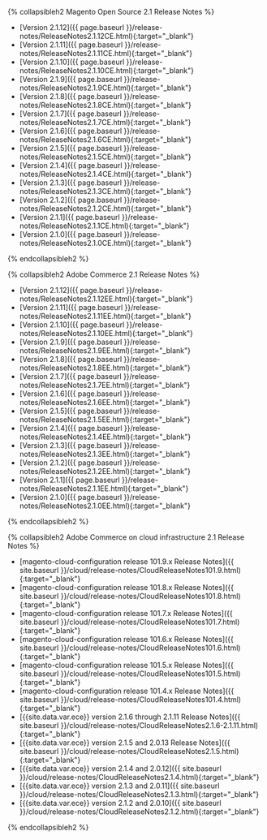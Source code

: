 
{% collapsibleh2 Magento Open Source 2.1 Release Notes %}

*  [Version 2.1.12]({{ page.baseurl }}/release-notes/ReleaseNotes2.1.12CE.html){:target="_blank"}
*  [Version 2.1.11]({{ page.baseurl }}/release-notes/ReleaseNotes2.1.11CE.html){:target="_blank"}
*  [Version 2.1.10]({{ page.baseurl }}/release-notes/ReleaseNotes2.1.10CE.html){:target="_blank"}
*  [Version 2.1.9]({{ page.baseurl }}/release-notes/ReleaseNotes2.1.9CE.html){:target="_blank"}
*  [Version 2.1.8]({{ page.baseurl }}/release-notes/ReleaseNotes2.1.8CE.html){:target="_blank"}
*  [Version 2.1.7]({{ page.baseurl }}/release-notes/ReleaseNotes2.1.7CE.html){:target="_blank"}
*  [Version 2.1.6]({{ page.baseurl }}/release-notes/ReleaseNotes2.1.6CE.html){:target="_blank"}
*  [Version 2.1.5]({{ page.baseurl }}/release-notes/ReleaseNotes2.1.5CE.html){:target="_blank"}
*  [Version 2.1.4]({{ page.baseurl }}/release-notes/ReleaseNotes2.1.4CE.html){:target="_blank"}
*  [Version 2.1.3]({{ page.baseurl }}/release-notes/ReleaseNotes2.1.3CE.html){:target="_blank"}
*  [Version 2.1.2]({{ page.baseurl }}/release-notes/ReleaseNotes2.1.2CE.html){:target="_blank"}
*  [Version 2.1.1]({{ page.baseurl }}/release-notes/ReleaseNotes2.1.1CE.html){:target="_blank"}
*  [Version 2.1.0]({{ page.baseurl }}/release-notes/ReleaseNotes2.1.0CE.html){:target="_blank"}

{% endcollapsibleh2 %}

{% collapsibleh2 Adobe Commerce 2.1 Release Notes %}

*  [Version 2.1.12]({{ page.baseurl }}/release-notes/ReleaseNotes2.1.12EE.html){:target="_blank"}
*  [Version 2.1.11]({{ page.baseurl }}/release-notes/ReleaseNotes2.1.11EE.html){:target="_blank"}
*  [Version 2.1.10]({{ page.baseurl }}/release-notes/ReleaseNotes2.1.10EE.html){:target="_blank"}
*  [Version 2.1.9]({{ page.baseurl }}/release-notes/ReleaseNotes2.1.9EE.html){:target="_blank"}
*  [Version 2.1.8]({{ page.baseurl }}/release-notes/ReleaseNotes2.1.8EE.html){:target="_blank"}
*  [Version 2.1.7]({{ page.baseurl }}/release-notes/ReleaseNotes2.1.7EE.html){:target="_blank"}
*  [Version 2.1.6]({{ page.baseurl }}/release-notes/ReleaseNotes2.1.6EE.html){:target="_blank"}
*  [Version 2.1.5]({{ page.baseurl }}/release-notes/ReleaseNotes2.1.5EE.html){:target="_blank"}
*  [Version 2.1.4]({{ page.baseurl }}/release-notes/ReleaseNotes2.1.4EE.html){:target="_blank"}
*  [Version 2.1.3]({{ page.baseurl }}/release-notes/ReleaseNotes2.1.3EE.html){:target="_blank"}
*  [Version 2.1.2]({{ page.baseurl }}/release-notes/ReleaseNotes2.1.2EE.html){:target="_blank"}
*  [Version 2.1.1]({{ page.baseurl }}/release-notes/ReleaseNotes2.1.1EE.html){:target="_blank"}
*  [Version 2.1.0]({{ page.baseurl }}/release-notes/ReleaseNotes2.1.0EE.html){:target="_blank"}

{% endcollapsibleh2 %}

{% collapsibleh2 Adobe Commerce on cloud infrastructure 2.1 Release Notes %}

*  [magento-cloud-configuration release 101.9.x Release Notes]({{ site.baseurl }}/cloud/release-notes/CloudReleaseNotes101.9.html){:target="_blank"}
*  [magento-cloud-configuration release 101.8.x Release Notes]({{ site.baseurl }}/cloud/release-notes/CloudReleaseNotes101.8.html){:target="_blank"}
*  [magento-cloud-configuration release 101.7.x Release Notes]({{ site.baseurl }}/cloud/release-notes/CloudReleaseNotes101.7.html){:target="_blank"}
*  [magento-cloud-configuration release 101.6.x Release Notes]({{ site.baseurl }}/cloud/release-notes/CloudReleaseNotes101.6.html){:target="_blank"}
*  [magento-cloud-configuration release 101.5.x Release Notes]({{ site.baseurl }}/cloud/release-notes/CloudReleaseNotes101.5.html){:target="_blank"}
*  [magento-cloud-configuration release 101.4.x Release Notes]({{ site.baseurl }}/cloud/release-notes/CloudReleaseNotes101.4.html){:target="_blank"}
*  [{{site.data.var.ece}} version 2.1.6 through 2.1.11 Release Notes]({{ site.baseurl }}/cloud/release-notes/CloudReleaseNotes2.1.6-2.1.11.html){:target="_blank"}
*  [{{site.data.var.ece}} version 2.1.5 and 2.0.13 Release Notes]({{ site.baseurl }}/cloud/release-notes/CloudReleaseNotes2.1.5.html){:target="_blank"}
*  [{{site.data.var.ece}} version 2.1.4 and 2.0.12]({{ site.baseurl }}/cloud/release-notes/CloudReleaseNotes2.1.4.html){:target="_blank"}
*  [{{site.data.var.ece}} version 2.1.3 and 2.0.11]({{ site.baseurl }}/cloud/release-notes/CloudReleaseNotes2.1.3.html){:target="_blank"}
*  [{{site.data.var.ece}} version 2.1.2 and 2.0.10]({{ site.baseurl }}/cloud/release-notes/CloudReleaseNotes2.1.2.html){:target="_blank"}

{% endcollapsibleh2 %}
